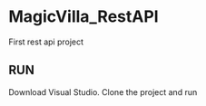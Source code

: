# MagicVilla_RestAPI
First rest api project

## RUN
Download Visual Studio.
Clone the project and run
